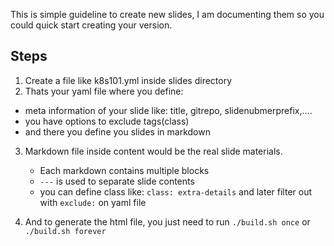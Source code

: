 
This is simple guideline to create new slides, I am documenting them so you could quick start creating your version.

## Steps
1. Create a file like k8s101.yml inside slides directory
2. Thats your yaml file where you define:
  - meta information of your slide like: title, gitrepo, slidenubmerprefix,....
  - you have options to exclude tags(class)
  - and there you define you slides in markdown

3. Markdown file inside content would be the real slide materials.
   - Each markdown contains multiple blocks
   - `---` is used to separate slide contents
   - you can define class like: `class: extra-details` and later filter out with `exclude:` on yaml file

4. And to generate the html file, you just need to run `./build.sh once` or `./build.sh forever` 
